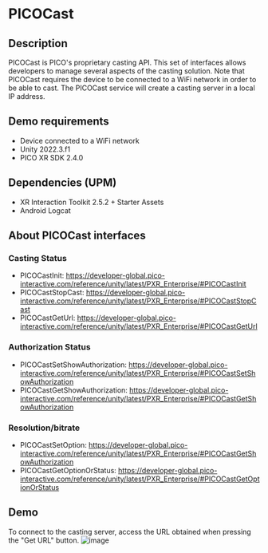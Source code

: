# PICOCast

## Description
PICOCast is PICO's proprietary casting API. This set of interfaces allows developers to manage several aspects of the casting solution.
Note that PICOCast requires the device to be connected to a WiFi network in order to be able to cast. The PICOCast service will create a casting server in a local IP address.
## Demo requirements
- Device connected to a WiFi network
- Unity 2022.3.f1
- PICO XR SDK 2.4.0
## Dependencies (UPM)
- XR Interaction Toolkit 2.5.2 + Starter Assets
- Android Logcat

## About PICOCast interfaces
### Casting Status
- PICOCastInit: https://developer-global.pico-interactive.com/reference/unity/latest/PXR_Enterprise/#PICOCastInit
- PICOCastStopCast: https://developer-global.pico-interactive.com/reference/unity/latest/PXR_Enterprise/#PICOCastStopCast
- PICOCastGetUrl: https://developer-global.pico-interactive.com/reference/unity/latest/PXR_Enterprise/#PICOCastGetUrl
### Authorization Status
- PICOCastSetShowAuthorization: https://developer-global.pico-interactive.com/reference/unity/latest/PXR_Enterprise/#PICOCastSetShowAuthorization
- PICOCastGetShowAuthorization: https://developer-global.pico-interactive.com/reference/unity/latest/PXR_Enterprise/#PICOCastGetShowAuthorization
### Resolution/bitrate
- PICOCastSetOption: https://developer-global.pico-interactive.com/reference/unity/latest/PXR_Enterprise/#PICOCastGetShowAuthorization
- PICOCastGetOptionOrStatus: https://developer-global.pico-interactive.com/reference/unity/latest/PXR_Enterprise/#PICOCastGetOptionOrStatus

## Demo
To connect to the casting server, access the URL obtained when pressing the "Get URL" button.
![image](https://github.com/picoxr/PICOCast/assets/15983798/ae0b754c-dd32-40e4-bef6-4d64e837438e)
